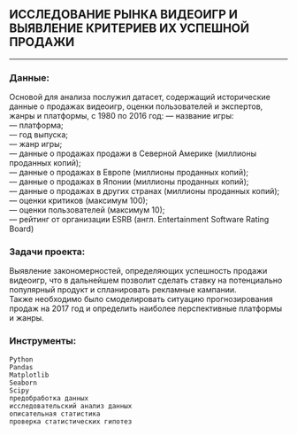 ## ИССЛЕДОВАНИЕ РЫНКА ВИДЕОИГР И ВЫЯВЛЕНИЕ КРИТЕРИЕВ ИХ УСПЕШНОЙ ПРОДАЖИ

---

### Данные:
Основой для анализа послужил датасет, содержащий исторические данные о продажах видеоигр, оценки пользователей и экспертов, жанры и платформы, с 1980 по 2016 год:
    — название игры:  
    — платформа;  
    — год выпуска;  
    — жанр игры;  
    — данные о продажах продажи в Северной Америке (миллионы проданных копий);  
    — данные о продажах в Европе (миллионы проданных копий);  
    — данные о продажах в Японии (миллионы проданных копий);  
    — данные о продажах в других странах (миллионы проданных копий);  
    — оценки критиков (максимум 100);  
    — оценки пользователей (максимум 10);  
    — рейтинг от организации ESRB (англ. Entertainment Software Rating Board)

### Задачи проекта:

Выявление закономерностей, определяющих успешность продажи видеоигр, что в дальнейшем позволит сделать ставку на потенциально популярный продукт и спланировать рекламные кампании.  
Также необходимо было смоделировать ситуацию прогнозирования продаж на 2017 год и определить наиболее перспективные платформы и жанры.

### Инструменты:

    Python
    Pandas
    Matplotlib
    Seaborn
    Scipy
    предобработка данных
    исследовательский анализ данных
    описательная статистика
    проверка статистических гипотез
